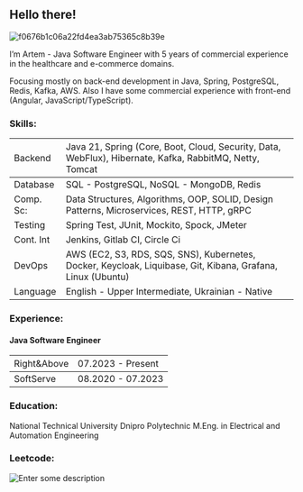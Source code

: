 ## Hello there!

![f0676b1c06a22fd4ea3ab75365c8b39e](https://github.com/user-attachments/assets/b142ed1f-8e3a-48ba-8de8-d8cb3e0c657d)

I’m Artem - Java Software Engineer with 5 years of commercial experience in the healthcare and e-commerce domains.

Focusing mostly on back-end development in Java, Spring, PostgreSQL, Redis, Kafka, AWS.
Also I have some commercial experience with front-end (Angular, JavaScript/TypeScript).

<h3 align="left">Skills:</h3>

|<span style="font-weight:normal">Backend</span>|<span style="font-weight:normal">Java 21, Spring (Core, Boot, Cloud, Security, Data, WebFlux), Hibernate, Kafka, RabbitMQ, Netty, Tomcat</span>|
|:--------------------------------------------------|:-----------------------------------------------|
| Database | SQL - PostgreSQL, NoSQL - MongoDB, Redis |
| Comp. Sc: | Data Structures, Algorithms, OOP, SOLID, Design Patterns, Microservices, REST, HTTP, gRPC |
| Testing | Spring Test, JUnit, Mockito, Spock, JMeter |
| Cont. Int | Jenkins, Gitlab CI, Circle Ci |
| DevOps | AWS (EC2, S3, RDS, SQS, SNS), Kubernetes, Docker, Keycloak, Liquibase, Git, Kibana, Grafana, Linux (Ubuntu) |
| Language | English - Upper Intermediate, Ukrainian - Native |

<h3 align="left">Experience:</h3>



<h4 align="left">Java Software Engineer</h4>

|<span style="font-weight:normal">Right&Above</span>|<span style="font-weight:normal">07.2023 - Present</span>|
|:--------------------------------------------------|:-----------------------------------------------|
|<span style="font-weight:normal">SoftServe</span>|<span style="font-weight:normal">08.2020 - 07.2023</span>|

<h3 align="left">Education:</h3>
National Technical University Dnipro Polytechnic
M.Eng. in Electrical and Automation Engineering

<h3 align="left">Leetcode:</h3>

![Enter some description](https://leetcode-badge-sage.vercel.app/badge/artemsemeniuk77?theme=dark)

<!--
**Artemiy7/Artemiy7** is a ✨ _special_ ✨ repository because its `README.md` (this file) appears on your GitHub profile.

Here are some ideas to get you started:

- 🔭 I’m currently working on ...
- 🌱 I’m currently learning ...
- 👯 I’m looking to collaborate on ...
- 🤔 I’m looking for help with ...
- 💬 Ask me about ...
- 📫 How to reach me: ...
- 😄 Pronouns: ...
- ⚡ Fun fact: ...
-->
